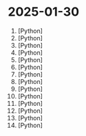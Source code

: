 # 2025-01-30

1. [](https://github.comundefined "DeepSeek Coder: Let the Code Write Itself") [Python]
2. [](https://github.comundefined "Janus-Series: Unified Multimodal Understanding and Generation Models") [Python]
3. [](https://github.comundefined "DeepSeekMath: Pushing the Limits of Mathematical Reasoning in Open Language Models") [Python]
4. [](https://github.comundefined "[ICLR 2024] Official implementation of DreamCraft3D: Hierarchical 3D Generation with Bootstrapped Diffusion Prior") [Python]
5. [](https://github.comundefined "Finetune Llama 3.3, Mistral, Phi-4, Qwen 2.5 & Gemma LLMs 2-5x faster with 70% less memory") [Python]
6. [](https://github.comundefined "An open source Merchant of Record. Sell SaaS and digital products in minutes.") [Python]
7. [](https://github.comundefined "No-code LLM Platform to launch APIs and ETL Pipelines to structure unstructured documents") [Python]
8. [](https://github.comundefined "🤖 Chat with your SQL database 📊. Accurate Text-to-SQL Generation via LLMs using RAG 🔄.") [Python]
9. [](https://github.comundefined "Cloud-native SIEM for intelligent security analytics for your entire enterprise.") [Python]
10. [](https://github.comundefined "OpenAI-Compatible RESTful APIs for Amazon Bedrock") [Python]
11. [](https://github.comundefined "A high-throughput and memory-efficient inference and serving engine for LLMs") [Python]
12. [](https://github.comundefined "Expert Specialized Fine-Tuning") [Python]
13. [](https://github.comundefined "The official repo of Qwen (通义千问) chat & pretrained large language model proposed by Alibaba Cloud.") [Python]
14. [](https://github.comundefined "Streamlit — A faster way to build and share data apps.") [Python]
